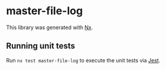 # master-file-log

This library was generated with [Nx](https://nx.dev).

## Running unit tests

Run `nx test master-file-log` to execute the unit tests via [Jest](https://jestjs.io).
